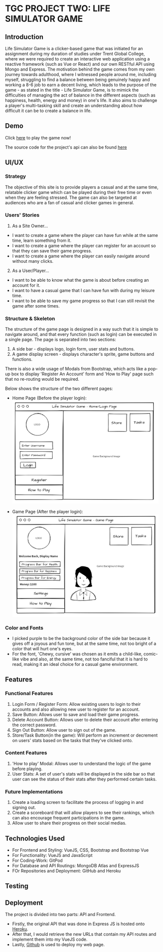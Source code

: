 # TGC PROJECT TWO: LIFE SIMULATOR GAME

## Introduction

Life Simulator Game is a clicker-based game that was initiated for an assignment during my duration of studies under Trent Global College, where we were required to create an interactive web application using a reactive framework (such as Vue or React) and our own RESTful API using Mongo and Express.
The motivation behind the game comes from my own journey towards adulthood, where I witnessed people around me, including myself, struggling to find a balance between being genuinely happy and working a 8-6 job to earn a decent living, which leads to the purpose of the game - as stated in the title - Life Simulator Game, is to mimick the difficulties of managing the act of balance in the different aspects (such as happiness, health, energy and money) in one's life. 
It also aims to challenge a player's multi-tasking skill and create an understanding about how difficult it can be to create a balance in life. 

## Demo

Click [here](link) to play the game now!

The source code for the project's api can also be found [here](https://github.com/elainehowyl/tgc-projecttwo-life-simulator-api)


## UI/UX

### Strategy

The objective of this site is to provide players a casual and at the same time, relatable clicker game which can be played during their free time or even when they are feeling stressed.
The game can also be targeted at audiences who are a fan of casual and clicker games in general.


### Users' Stories

1. As a Site Owner...
* I want to create a game where the player can have fun while at the same time, learn something from it.
* I want to create a game where the player can register for an account so that they can save their game progress.
* I want to create a game where the player can easily navigate around without many clicks.

2. As a User/Player...
* I want to be able to know what the game is about before creating an account for it.
* I want to have a casual game that I can have fun with during my leisure time.
* I want to be able to save my game progress so that I can still revisit the game after some times.

### Structure & Skeleton

The structure of the game page is designed in a way such that it is simple to navigate around, and that every function (such as login) can be executed in a single page.
The page is separated into two sections: 
1. A side bar - displays logo, login form, user stats and buttons.
2. A game display screen - displays character's sprite, game buttons and functions.

There is also a wide usage of Modals from Bootstrap, which acts like a pop-up box to display 'Register An Account' form and 'How to Play' page such that no re-routing would be required.

Below shows the structure of the two different pages:

* Home Page (Before the player login):
![HomePage](./life_sim_game/public/images/Wireframe_Login_Page.png)

* Game Page (After the player login):
![GamePage](./life_sim_game/public/images/Wireframe_Game_Page.png)

### Color and Fonts

* I picked purple to be the background color of the side bar because it gives off a joyous and fun tone, but at the same time, not too bright of a color that will hurt one's eyes.
* For the font, 'Chewy, cursive' was chosen as it emits a child-like, comic-like vibe and also, at the same time, not too fanciful that it is hard to read, making it an ideal choice for a casual game environment. 

## Features

### Functional Features

1. Login Form / Register Form: 
Allow existing users to login to their accounts and also allowing new user to register for an account.
2. Save Button: 
Allows user to save and load their game progress.
3. Delete Account Button: 
Allows user to delete their account after entering the correct password.
4. Sign Out Button: 
Allow user to sign out of the game.
5. Store/Task Button(in the game): 
Will perform an increment or decrement on users' stats based on the tasks that they've clicked onto.

### Content Features

1. 'How to play' Modal: 
Allows user to understand the logic of the game before playing.
2. User Stats:
A set of user's stats will be displayed in the side bar so that user can see the status of their stats after they performed certain tasks.

### Future Implementations
1. Create a loading screen to facilitate the process of logging in and signing out.
2. Create a scoreboard that will allow players to see their rankings, which can also encourage frequent participations in the game.
3. Allow user to share their progress on their social medias.

## Technologies Used
* For Frontend and Styling: VueJS, CSS, Bootstrap and Bootstrap Vue
* For Functionality: VueJS and JavaScript
* For Coding-Work: GitPod
* For Database and API Routings: MongoDB Atlas and ExpressJS
* FOr Repositories and Deployment: GitHub and Heroku 

## Testing

## Deployment

The project is divided into two parts: API and Frontend.
* Firstly, the original API that was done in Express JS is hosted onto [Heroku](www.heroku.com).
* After that, I would retrieve the new URLs that contain my API routes and implement them into my VueJS code.
* Lastly, [Github](www.github.com) is used to deploy my web page.